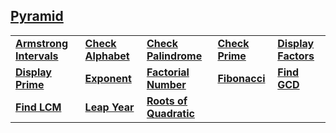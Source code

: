 ## [Pyramid](CPyramid)

|                     |                |                    |                    |                 |
| ------------------- | -------------- | ------------------ | ------------------ | --------------- |
| **[Armstrong Intervals](CArmstrongIntervals)** | **[Check Alphabet](CCheckAlphabets)** | **[Check Palindrome](CCheckPalindrome)**   | **[Check Prime](CCheckPrime)**        | **[Display Factors](CDisplayFactors)** |
| **[Display Prime](CDisplayPrime)**       | **[Exponent](CExponent)**       | **[Factorial Number](CFactorialNumber)**   | **[Fibonacci](CFibonacci)**          | **[Find GCD](CFindGCD)**        |
| **[Find LCM](CFindLCM)**            | **[Leap Year](CLeapYear)**      | **[Roots of Quadratic](CRootsQuadratic)** |                    |                 |

